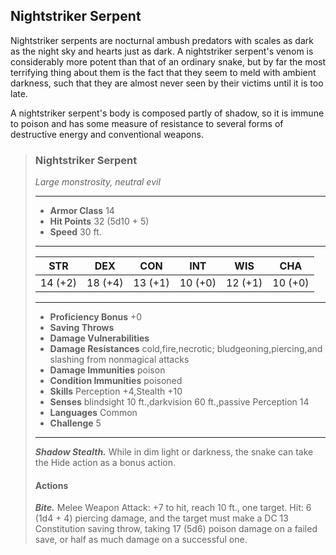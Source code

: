 ## Nightstriker Serpent
Nightstriker serpents are nocturnal ambush predators with scales as dark as the night sky and hearts just as dark. A nightstriker serpent's venom is considerably more potent than that of an ordinary snake, but by far the most terrifying thing about them is the fact that they seem to meld with ambient darkness, such that they are almost never seen by their victims until it is too late.

A nightstriker serpent's body is composed partly of shadow, so it is immune to poison and has some measure of resistance to several forms of destructive energy and conventional weapons.

>### Nightstriker Serpent
>*Large monstrosity, neutral evil*
>___
>- **Armor Class** 14
>- **Hit Points** 32 (5d10 + 5)
>- **Speed** 30 ft.
>___
>|**STR**|**DEX**|**CON**|**INT**|**WIS**|**CHA**|
>|:---:|:---:|:---:|:---:|:---:|:---:|
>|14 (+2)|18 (+4)|13 (+1)|10 (+0)|12 (+1)|10 (+0)|
>
>___
>- **Proficiency Bonus** +0
>- **Saving Throws** 
>- **Damage Vulnerabilities** 
>- **Damage Resistances** cold,fire,necrotic; bludgeoning,piercing,and slashing from nonmagical attacks
>- **Damage Immunities** poison
>- **Condition Immunities** poisoned
>- **Skills** Perception +4,Stealth +10
>- **Senses** blindsight 10 ft.,darkvision 60 ft.,passive Perception 14
>- **Languages** Common
>- **Challenge** 5
>___
>***Shadow Stealth.*** While in dim light or darkness, the snake can take the Hide action as a bonus action.
>
>#### Actions
>***Bite.*** Melee Weapon Attack: +7 to hit, reach 10 ft., one target. Hit: 6 (1d4 + 4) piercing damage, and the target must make a DC 13 Constitution saving throw, taking 17 (5d6) poison damage on a failed save, or half as much damage on a successful one.
>
